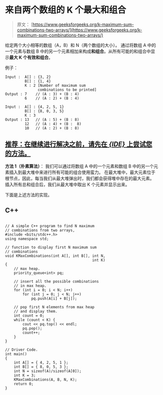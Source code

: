 # 来自两个数组的 K 个最大和组合

> 原文： [https://www.geeksforgeeks.org/k-maximum-sum-combinations-two-arrays/](https://www.geeksforgeeks.org/k-maximum-sum-combinations-two-arrays/)

给定两个大小相等的数组（A，B）和 N（两个数组的大小）。
通过将数组 A 中的一个元素与数组 B 中的另一个元素相加来构成**和组合**。从所有可能的和组合中显示**最大 K 个有效和组合**。

例子：

```
Input :  A[] : {3, 2} 
         B[] : {1, 4}
         K : 2 [Number of maximum sum
               combinations to be printed]
Output : 7    // (A : 3) + (B : 4)
         6    // (A : 2) + (B : 4)

Input :  A[] : {4, 2, 5, 1}
         B[] : {8, 0, 3, 5}
         K : 3
Output : 13   // (A : 5) + (B : 8)
         12   // (A : 4) + (B :  8)
         10   // (A : 2) + (B : 8)  

```

## [推荐：在继续进行解决之前，请先在 ***{IDE}*** 上尝试您的方法。](https://ide.geeksforgeeks.org/)

**方法 1（朴素算法）**：
我们可以通过将数组 A 中的一个元素和数组 B 中的另一个元素插入到最大堆中来进行所有可能的组合使用蛮力。 在最大堆中，最大元素位于根节点，因此，每当我们从最大堆弹出时，我们都会获得堆中存在的最大元素。 插入所有总和组合后，我们从最大堆中取出 K 个元素并显示出来。

下面是上述方法的实现。

## C++ 

```

// A simple C++ program to find N maximum 
// combinations from two arrays, 
#include <bits/stdc++.h> 
using namespace std; 

// function to display first N maximum sum 
// combinations 
void KMaxCombinations(int A[], int B[], int N, 
                                        int K) 
{ 
    // max heap. 
    priority_queue<int> pq; 

    // insert all the possible combinations  
    // in max heap. 
    for (int i = 0; i < N; i++) 
        for (int j = 0; j < N; j++) 
            pq.push(A[i] + B[j]); 

    // pop first N elements from max heap 
    // and display them. 
    int count = 0; 
    while (count < K) { 
        cout << pq.top() << endl; 
        pq.pop(); 
        count++; 
    } 
} 

// Driver Code. 
int main() 
{ 
    int A[] = { 4, 2, 5, 1 }; 
    int B[] = { 8, 0, 5, 3 }; 
    int N = sizeof(A)/sizeof(A[0]); 
    int K = 3; 
    KMaxCombinations(A, B, N, K); 
    return 0; 
} 

```